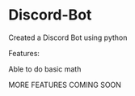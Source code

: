 # Discord-Bot
Created a Discord Bot using python

Features:

Able to do basic math

MORE FEATURES COMING SOON
